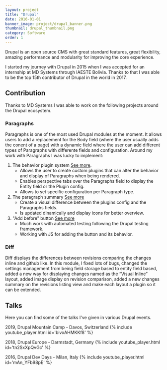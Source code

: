 ```yaml
---
layout: project
title: "Drupal"
date: 2016-01-01
banner_image: project/drupal_banner.png
thumbnail: drupal_thumbnail.png
category: Software
order: 1
---
```

Drupal is an open source CMS with great standard features, great flexibility, amazing performance and modularity for improving the core experience.

I started my journey with Drupal in 2015 when I was accepted for an internship at MD Systems through IAESTE Bolivia. Thanks to that I was able to be the top 15th contributor of Drupal in the world in 2017.

## Contribution
Thanks to MD Systems I was able to work on the following projects around the Drupal ecosystem.

### Paragraphs
Paragraphs is one of the most used Drupal modules at the moment. It allows users to add a replacement for the Body field (where the user usually adds the conent of a page) with a dynamic field where the user can add different types of Paragraphs with differente fields and configuration.
Around my work with Paragraphs I was lucky to implement:
1. The behavior plugin system [See more](https://www.drupal.org/project/paragraphs/issues/2828506).
    - Allows the user to create custom plugins that can alter the behavior and display of Paragraphs when being rendered.
    - Enables perspective tabs over the Paragraphs field to display the Entity field or the Plugin config.
    - Allows to set specific configuration per Paragraph type.
2. The paragraph summary [See more](https://www.drupal.org/project/paragraphs/issues/3012053)
    - Create a visual difference between the plugins config and the Paragraphs fields.
    - Is updated dinamically and display icons for better overview.
3. "Add before" button [See more](https://www.drupal.org/project/paragraphs/issues/2946514)
    - Much work with automated testing following the Drupal testing framework.
    - Working with JS for adding the button and its behavior.

### Diff
Diff displays the differences between revisions comparing the changes inline and github like. In this module, I fixed lots of bugs, changed the settings management from being field storage based to entity field based, added a new way for displaying changes named as the “Visual Inline” layout, added image display on revision comparison, added a new changes summary on the revisions listing view and make each layout a plugin so it can be extended.

## Talks
Here you can find some of the talks I've given in various Drupal events.

2019, Drupal Mountain Camp - Davos, Switzerland
{% include youtube_player.html id='bivxAHMKKf8' %}


2018, Drupal Europe - Darmstadt, Germany
{% include youtube_player.html id='tn2SxXpQvGc' %}


2016, Drupal Dev Days - Milan, Italy
{% include youtube_player.html id='mAn_YFb98pE' %}
